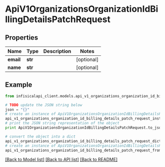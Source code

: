 # ApiV1OrganizationsOrganizationIdBillingDetailsPatchRequest


## Properties
Name | Type | Description | Notes
------------ | ------------- | ------------- | -------------
**email** | **str** |  | [optional] 
**name** | **str** |  | [optional] 

## Example

```python
from infisicalapi_client.models.api_v1_organizations_organization_id_billing_details_patch_request import ApiV1OrganizationsOrganizationIdBillingDetailsPatchRequest

# TODO update the JSON string below
json = "{}"
# create an instance of ApiV1OrganizationsOrganizationIdBillingDetailsPatchRequest from a JSON string
api_v1_organizations_organization_id_billing_details_patch_request_instance = ApiV1OrganizationsOrganizationIdBillingDetailsPatchRequest.from_json(json)
# print the JSON string representation of the object
print ApiV1OrganizationsOrganizationIdBillingDetailsPatchRequest.to_json()

# convert the object into a dict
api_v1_organizations_organization_id_billing_details_patch_request_dict = api_v1_organizations_organization_id_billing_details_patch_request_instance.to_dict()
# create an instance of ApiV1OrganizationsOrganizationIdBillingDetailsPatchRequest from a dict
api_v1_organizations_organization_id_billing_details_patch_request_from_dict = ApiV1OrganizationsOrganizationIdBillingDetailsPatchRequest.from_dict(api_v1_organizations_organization_id_billing_details_patch_request_dict)
```
[[Back to Model list]](../README.md#documentation-for-models) [[Back to API list]](../README.md#documentation-for-api-endpoints) [[Back to README]](../README.md)


